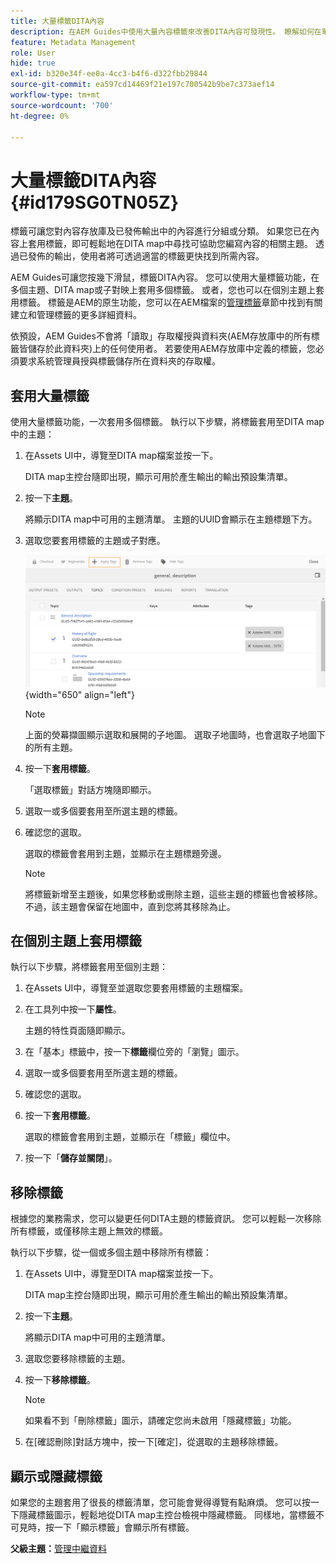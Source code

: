 ```yaml
---
title: 大量標籤DITA內容
description: 在AEM Guides中使用大量內容標籤來改善DITA內容可發現性。 瞭解如何在單一或多個主題上套用、移除、顯示或隱藏大量標籤。
feature: Metadata Management
role: User
hide: true
exl-id: b320e34f-ee0a-4cc3-b4f6-d322fbb29844
source-git-commit: ea597cd14469f21e197c700542b9be7c373aef14
workflow-type: tm+mt
source-wordcount: '700'
ht-degree: 0%

---
```


# 大量標籤DITA內容 {#id179SG0TN05Z}

標籤可讓您對內容存放庫及已發佈輸出中的內容進行分組或分類。 如果您已在內容上套用標籤，即可輕鬆地在DITA map中尋找可協助您編寫內容的相關主題。 透過已發佈的輸出，使用者將可透過適當的標籤更快找到所需內容。

AEM Guides可讓您按幾下滑鼠，標籤DITA內容。 您可以使用大量標籤功能，在多個主題、DITA map或子對映上套用多個標籤。 或者，您也可以在個別主題上套用標籤。 標籤是AEM的原生功能，您可以在AEM檔案的[管理標籤](https://experienceleague.adobe.com/docs/experience-manager-cloud-service/sites/authoring/features/tags.html?lang=en)章節中找到有關建立和管理標籤的更多詳細資料。

依預設，AEM Guides不會將「讀取」存取權授與資料夾(AEM存放庫中的所有標籤皆儲存於此資料夾)上的任何使用者。 若要使用AEM存放庫中定義的標籤，您必須要求系統管理員授與標籤儲存所在資料夾的存取權。

## 套用大量標籤

使用大量標籤功能，一次套用多個標籤。 執行以下步驟，將標籤套用至DITA map中的主題：

1. 在Assets UI中，導覽至DITA map檔案並按一下。

   DITA map主控台隨即出現，顯示可用於產生輸出的輸出預設集清單。

1. 按一下&#x200B;**主題**。

   將顯示DITA map中可用的主題清單。 主題的UUID會顯示在主題標題下方。

1. 選取您要套用標籤的主題或子對應。

   ![](images/apply-tags-uuid.png){width="650" align="left"}


   >[!NOTE]
   >
   > 上面的熒幕擷圖顯示選取和展開的子地圖。 選取子地圖時，也會選取子地圖下的所有主題。

1. 按一下&#x200B;**套用標籤**。

   「選取標籤」對話方塊隨即顯示。

1. 選取一或多個要套用至所選主題的標籤。

1. 確認您的選取。

   選取的標籤會套用到主題，並顯示在主題標題旁邊。

   >[!NOTE]
   >
   > 將標籤新增至主題後，如果您移動或刪除主題，這些主題的標籤也會被移除。 不過，該主題會保留在地圖中，直到您將其移除為止。


## 在個別主題上套用標籤

執行以下步驟，將標籤套用至個別主題：

1. 在Assets UI中，導覽至並選取您要套用標籤的主題檔案。

1. 在工具列中按一下&#x200B;**屬性**。

   主題的特性頁面隨即顯示。

1. 在「基本」標籤中，按一下&#x200B;**標籤**&#x200B;欄位旁的「瀏覽」圖示。

1. 選取一或多個要套用至所選主題的標籤。

1. 確認您的選取。

1. 按一下&#x200B;**套用標籤**。

   選取的標籤會套用到主題，並顯示在「標籤」欄位中。

1. 按一下「**儲存並關閉**」。


## 移除標籤

根據您的業務需求，您可以變更任何DITA主題的標籤資訊。 您可以輕鬆一次移除所有標籤，或僅移除主題上無效的標籤。

執行以下步驟，從一個或多個主題中移除所有標籤：

1. 在Assets UI中，導覽至DITA map檔案並按一下。

   DITA map主控台隨即出現，顯示可用於產生輸出的輸出預設集清單。

1. 按一下&#x200B;**主題**。

   將顯示DITA map中可用的主題清單。

1. 選取您要移除標籤的主題。

1. 按一下&#x200B;**移除標籤**。

   >[!NOTE]
   >
   > 如果看不到「刪除標籤」圖示，請確定您尚未啟用「隱藏標籤」功能。

1. 在[確認刪除]對話方塊中，按一下[確定]，從選取的主題移除標籤。**&#x200B;**


## 顯示或隱藏標籤

如果您的主題套用了很長的標籤清單，您可能會覺得導覽有點麻煩。 您可以按一下隱藏標籤圖示，輕鬆地從DITA map主控台檢視中隱藏標籤。 同樣地，當標籤不可見時，按一下「顯示標籤」會顯示所有標籤。

**父級主題：**&#x200B;[&#x200B;管理中繼資料](manage-metadata.md)
